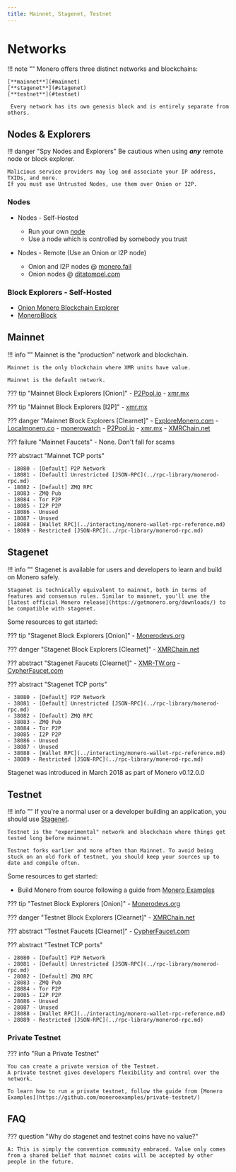 ```yaml
---
title: Mainnet, Stagenet, Testnet
---
```

# Networks

!!! note ""
    Monero offers three distinct networks and blockchains:

    [**mainnet**](#mainnet)    
    [**stagenet**](#stagenet)    
    [**testnet**](#testnet)    

     Every network has its own genesis block and is entirely separate from others.

## Nodes & Explorers

!!! danger "Spy Nodes and Explorers"
    Be cautious when using **_any_** remote node or block explorer.

    Malicious service providers may log and associate your IP address, TXIDs, and more.
    If you must use Untrusted Nodes, use them over Onion or I2P.


### Nodes

- Nodes - Self-Hosted
    - Run your own [node](../interacting/download-monero-binaries.md)
    - Use a node which is controlled by somebody you trust

- Nodes - Remote (Use an Onion or I2P node)
    - Onion and I2P nodes @ [monero.fail](https://monero.fail/)
    - Onion nodes @ [ditatompel.com](https://xmr.ditatompel.com/remote-nodes/)

### Block Explorers - Self-Hosted

- [Onion Monero Blockchain Explorer](https://github.com/moneroexamples/onion-monero-blockchain-explorer/)
- [MoneroBlock](https://github.com/duggavo/MoneroBlock/)


## Mainnet

!!! info ""
    Mainnet is the "production" network and blockchain.

    Mainnet is the only blockchain where XMR units have value.

    Mainnet is the default network.

??? tip "Mainnet Block Explorers [Onion]"
    - [P2Pool.io](http://yucmgsbw7nknw7oi3bkuwudvc657g2xcqahhbjyewazusyytapqo4xid.onion/explorer/)
    - [xmr.mx](http://ravfxexpx76quysu77pbvao4ng5qnyo46gguklfwlafhllrujwdgqtyd.onion/)

??? tip "Mainnet Block Explorers [I2P]"
    - [xmr.mx](http://ravfxexpucy437tc4slicbf5atir2akrcqanog3tgsc3mcdfmrqq.b32.i2p/)

??? danger "Mainnet Block Explorers [Clearnet]"
    - [ExploreMonero.com](https://www.exploremonero.com/)
    - [Localmonero.co](https://localmonero.co/blocks/)
    - [monerowatch](https://monerowat.ch/)
    - [P2Pool.io](https://p2pool.io/explorer/)
    - [xmr.mx](https://explorer.xmr.mx/)
    - [XMRChain.net](https://xmrchain.net/)

??? failure "Mainnet Faucets"
    - None. Don't fall for scams

??? abstract "Mainnet TCP ports"

    - 18080 - [Default] P2P Network
    - 18081 - [Default] Unrestricted [JSON-RPC](../rpc-library/monerod-rpc.md)
    - 18082 - [Default] ZMQ RPC
    - 18083 - ZMQ Pub
    - 18084 - Tor P2P
    - 18085 - I2P P2P
    - 18086 - Unused
    - 18087 - Unused
    - 18088 - [Wallet RPC](../interacting/monero-wallet-rpc-reference.md)
    - 18089 - Restricted [JSON-RPC](../rpc-library/monerod-rpc.md)

## Stagenet

!!! info ""
    Stagenet is available for users and developers to learn and build on Monero safely.

    Stagenet is technically equivalent to mainnet, both in terms of features and consensus rules. Similar to mainnet, you'll use the [latest official Monero release](https://getmonero.org/downloads/) to be compatible with stagenet.

Some resources to get started:

??? tip "Stagenet  Block Explorers [Onion]"
    - [Monerodevs.org](http://bhqzadcvfcuwwnvf5hws5zwzjgvfuarqbah5ruhyxuxhaoklsy35wdqd.onion/)

??? danger "Stagenet Block Explorers [Clearnet]"
    - [XMRChain.net](https://stagenet.xmrchain.net/)

??? abstract "Stagenet Faucets [Clearnet]"
    - [XMR-TW.org](https://stagenet-faucet.xmr-tw.org/)
    - [CypherFaucet.com](https://cypherfaucet.com/xmr-stagenet)

??? abstract "Stagenet TCP ports"

    - 38080 - [Default] P2P Network
    - 38081 - [Default] Unrestricted [JSON-RPC](../rpc-library/monerod-rpc.md)
    - 38082 - [Default] ZMQ RPC
    - 38083 - ZMQ Pub
    - 38084 - Tor P2P
    - 38085 - I2P P2P
    - 38086 - Unused
    - 38087 - Unused
    - 38088 - [Wallet RPC](../interacting/monero-wallet-rpc-reference.md)
    - 38089 - Restricted [JSON-RPC](../rpc-library/monerod-rpc.md)

Stagenet was introduced in March 2018 as part of Monero v0.12.0.0

## Testnet

!!! info ""
    If you're a normal user or a developer building an application, you should use [Stagenet](#stagenet).

    Testnet is the "experimental" network and blockchain where things get tested long before mainnet.

    Testnet forks earlier and more often than Mainnet. To avoid being stuck on an old fork of testnet, you should keep your sources up to date and compile often.

Some resources to get started:

- Build Monero from source following a guide from [Monero Examples](https://github.com/moneroexamples/monero-compilation/)

??? tip "Testnet Block Explorers [Onion]"
    - [Monerodevs.org](http://ol7qm5adjeugpwkbrcnnnshsihmkhidaaoim35duhfdmj4gihaiapkid.onion/)

??? danger "Testnet Block Explorers [Clearnet]"
    - [XMRChain.net](https://testnet.xmrchain.net/)

??? abstract "Testnet Faucets [Clearnet]"
    - [CypherFaucet.com](https://cypherfaucet.com/xmr-testnet)

??? abstract "Testnet TCP ports"

    - 28080 - [Default] P2P Network
    - 28081 - [Default] Unrestricted [JSON-RPC](../rpc-library/monerod-rpc.md)
    - 28082 - [Default] ZMQ RPC
    - 28083 - ZMQ Pub
    - 28084 - Tor P2P
    - 28085 - I2P P2P
    - 28086 - Unused
    - 28087 - Unused
    - 28088 - [Wallet RPC](../interacting/monero-wallet-rpc-reference.md)
    - 28089 - Restricted [JSON-RPC](../rpc-library/monerod-rpc.md)

### Private Testnet
??? info "Run a Private Testnet"

    You can create a private version of the Testnet.    
    A private testnet gives developers flexibility and control over the network.

    To learn how to run a private testnet, follow the guide from [Monero Examples](https://github.com/moneroexamples/private-testnet/)

## FAQ

??? question "Why do stagenet and testnet coins have no value?"

    A: This is simply the convention community embraced. Value only comes from a shared belief that mainnet coins will be accepted by other people in the future.
